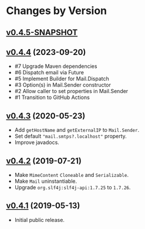 # Changes by Version

## [v0.4.5-SNAPSHOT](https://github.com/libj/util/compare/ea0c78a2fbe3f9c63bbf44070def7c2022421e64..HEAD)

## [v0.4.4](https://github.com/libj/mail/compare/14af7db24e794ad25f2c3b9a589d917a96dd0e29..ea0c78a2fbe3f9c63bbf44070def7c2022421e64) (2023-09-20)
* #7 Upgrade Maven dependencies
* #6 Dispatch email via Future
* #5 Implement Builder for Mail.Dispatch
* #3 Option(s) in Mail.Sender constructor
* #2 Allow caller to set properties in Mail.Sender
* #1 Transition to GitHub Actions

## [v0.4.3](https://github.com/libj/mail/compare/467033f9dbc218fdeb03b039157e4fe3195276ee..14af7db24e794ad25f2c3b9a589d917a96dd0e29) (2020-05-23)
* Add `getHostName` and `getExternalIP` to `Mail.Sender`.
* Set default `"mail.smtps?.localhost"` property.
* Improve javadocs.

## [v0.4.2](https://github.com/libj/mail/compare/13327990275168a7e917a376a0f9a41fef3e88d5..467033f9dbc218fdeb03b039157e4fe3195276ee) (2019-07-21)
* Make `MimeContent` `Cloneable` and `Serializable`.
* Make `Mail` uninstantiable.
* Upgrade `org.slf4j:slf4j-api:1.7.25` to `1.7.26`.

## [v0.4.1](https://github.com/entinae/pom/compare/5628a95eeb24af803aa5b02cc1adf523ebc01b22..13327990275168a7e917a376a0f9a41fef3e88d5) (2019-05-13)
* Initial public release.